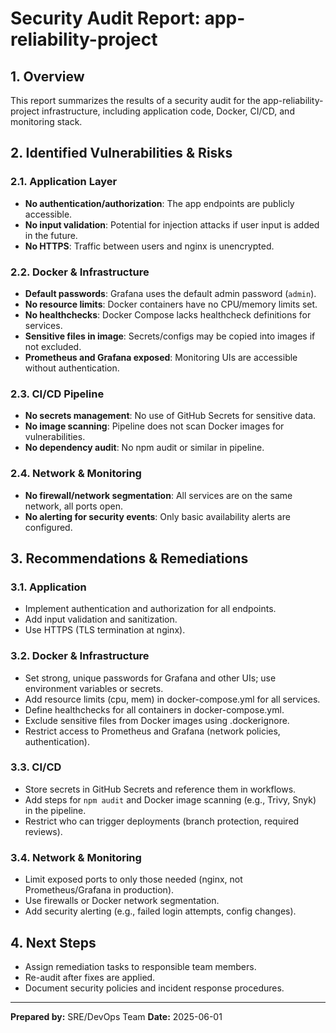 # Security Audit Report: app-reliability-project

## 1. Overview
This report summarizes the results of a security audit for the app-reliability-project infrastructure, including application code, Docker, CI/CD, and monitoring stack.

## 2. Identified Vulnerabilities & Risks

### 2.1. Application Layer
- **No authentication/authorization**: The app endpoints are publicly accessible.
- **No input validation**: Potential for injection attacks if user input is added in the future.
- **No HTTPS**: Traffic between users and nginx is unencrypted.

### 2.2. Docker & Infrastructure
- **Default passwords**: Grafana uses the default admin password (`admin`).
- **No resource limits**: Docker containers have no CPU/memory limits set.
- **No healthchecks**: Docker Compose lacks healthcheck definitions for services.
- **Sensitive files in image**: Secrets/configs may be copied into images if not excluded.
- **Prometheus and Grafana exposed**: Monitoring UIs are accessible without authentication.

### 2.3. CI/CD Pipeline
- **No secrets management**: No use of GitHub Secrets for sensitive data.
- **No image scanning**: Pipeline does not scan Docker images for vulnerabilities.
- **No dependency audit**: No npm audit or similar in pipeline.

### 2.4. Network & Monitoring
- **No firewall/network segmentation**: All services are on the same network, all ports open.
- **No alerting for security events**: Only basic availability alerts are configured.

## 3. Recommendations & Remediations

### 3.1. Application
- Implement authentication and authorization for all endpoints.
- Add input validation and sanitization.
- Use HTTPS (TLS termination at nginx).

### 3.2. Docker & Infrastructure
- Set strong, unique passwords for Grafana and other UIs; use environment variables or secrets.
- Add resource limits (cpu, mem) in docker-compose.yml for all services.
- Define healthchecks for all containers in docker-compose.yml.
- Exclude sensitive files from Docker images using .dockerignore.
- Restrict access to Prometheus and Grafana (network policies, authentication).

### 3.3. CI/CD
- Store secrets in GitHub Secrets and reference them in workflows.
- Add steps for `npm audit` and Docker image scanning (e.g., Trivy, Snyk) in the pipeline.
- Restrict who can trigger deployments (branch protection, required reviews).

### 3.4. Network & Monitoring
- Limit exposed ports to only those needed (nginx, not Prometheus/Grafana in production).
- Use firewalls or Docker network segmentation.
- Add security alerting (e.g., failed login attempts, config changes).

## 4. Next Steps
- Assign remediation tasks to responsible team members.
- Re-audit after fixes are applied.
- Document security policies and incident response procedures.

---
**Prepared by:** SRE/DevOps Team
**Date:** 2025-06-01
